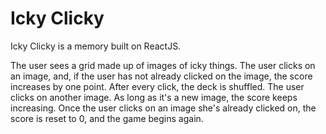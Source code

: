 # Icky Clicky

Icky Clicky is a memory built on ReactJS.

The user sees a grid made up of images of icky things. The user clicks on an image, and, if the user has not already clicked on the image, the score increases by one point. After every click, the deck is shuffled. The user clicks on another image. As long as it's a new image, the score keeps increasing. Once the user clicks on an image she's already clicked on, the score is reset to 0, and the game begins again.

